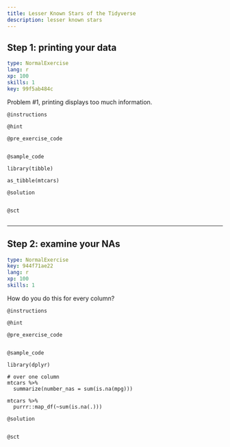 ```yaml
---
title: Lesser Known Stars of the Tidyverse
description: lesser known stars
---
```


## Step 1: printing your data

```yaml
type: NormalExercise
lang: r
xp: 100
skills: 1
key: 99f5ab484c
```

Problem #1, printing displays too much information.

`@instructions`


`@hint`


`@pre_exercise_code`

```{r}

```

`@sample_code`

```{r}
library(tibble)

as_tibble(mtcars)
```

`@solution`

```{r}

```

`@sct`

```{r}

```

---
## Step 2: examine your NAs

```yaml
type: NormalExercise
key: 944f71ae22
lang: r
xp: 100
skills: 1
```

How do you do this for every column?

`@instructions`

`@hint`

`@pre_exercise_code`
```{r}

```

`@sample_code`
```{r}
library(dplyr)

# over one column
mtcars %>%
  summarize(number_nas = sum(is.na(mpg)))

mtcars %>%
  purrr::map_df(~sum(is.na(.)))
```

`@solution`
```{r}

```

`@sct`
```{r}

```
